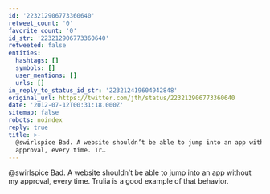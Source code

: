 ```yaml
---
id: '223212906773360640'
retweet_count: '0'
favorite_count: '0'
id_str: '223212906773360640'
retweeted: false
entities:
  hashtags: []
  symbols: []
  user_mentions: []
  urls: []
in_reply_to_status_id_str: '223212419604942848'
original_url: https://twitter.com/jth/status/223212906773360640
date: '2012-07-12T00:31:18.000Z'
sitemap: false
robots: noindex
reply: true
title: >-
  @swirlspice Bad. A website shouldn’t be able to jump into an app without my
  approval, every time. Tr…
---
```


@swirlspice Bad. A website shouldn’t be able to jump into an app without my approval, every time. Trulia is a good example of that behavior.